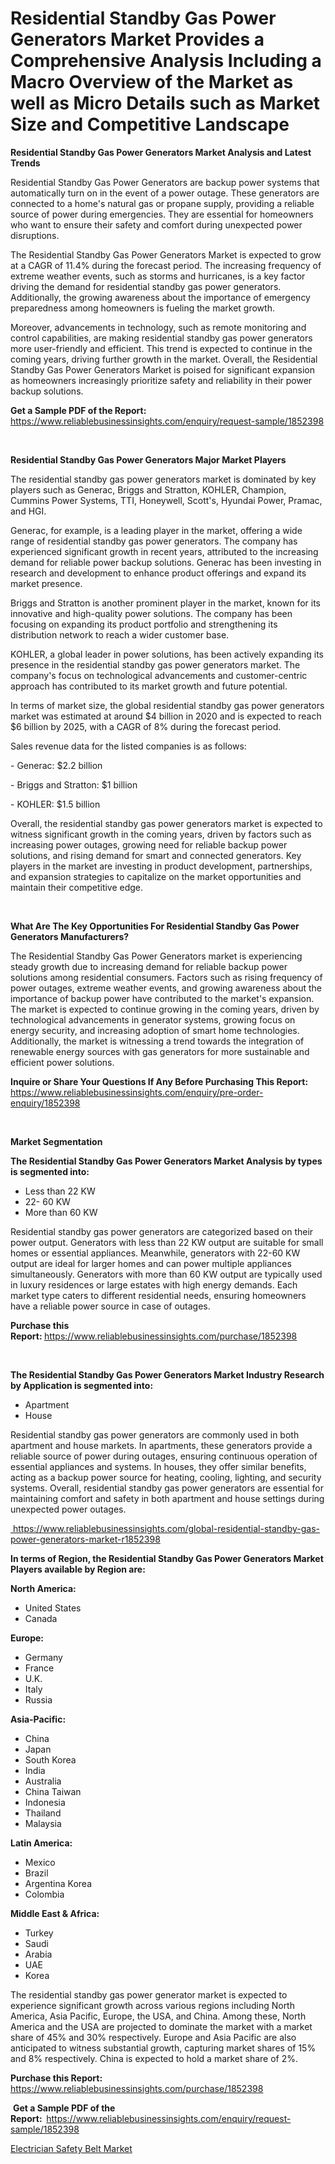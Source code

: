 <p><h1>Residential Standby Gas Power Generators Market Provides a Comprehensive Analysis Including a Macro Overview of the Market as well as Micro Details such as Market Size and Competitive Landscape</h1></p><p><strong>Residential Standby Gas Power Generators Market Analysis and Latest Trends</strong></p>
<p><p>Residential Standby Gas Power Generators are backup power systems that automatically turn on in the event of a power outage. These generators are connected to a home's natural gas or propane supply, providing a reliable source of power during emergencies. They are essential for homeowners who want to ensure their safety and comfort during unexpected power disruptions.</p><p>The Residential Standby Gas Power Generators Market is expected to grow at a CAGR of 11.4% during the forecast period. The increasing frequency of extreme weather events, such as storms and hurricanes, is a key factor driving the demand for residential standby gas power generators. Additionally, the growing awareness about the importance of emergency preparedness among homeowners is fueling the market growth.</p><p>Moreover, advancements in technology, such as remote monitoring and control capabilities, are making residential standby gas power generators more user-friendly and efficient. This trend is expected to continue in the coming years, driving further growth in the market. Overall, the Residential Standby Gas Power Generators Market is poised for significant expansion as homeowners increasingly prioritize safety and reliability in their power backup solutions.</p></p>
<p><strong>Get a Sample PDF of the Report:&nbsp;</strong> <a href="https://www.reliablebusinessinsights.com/enquiry/request-sample/1852398">https://www.reliablebusinessinsights.com/enquiry/request-sample/1852398</a></p>
<p>&nbsp;</p>
<p><strong>Residential Standby Gas Power Generators Major Market Players</strong></p>
<p><p>The residential standby gas power generators market is dominated by key players such as Generac, Briggs and Stratton, KOHLER, Champion, Cummins Power Systems, TTI, Honeywell, Scott's, Hyundai Power, Pramac, and HGI. </p><p>Generac, for example, is a leading player in the market, offering a wide range of residential standby gas power generators. The company has experienced significant growth in recent years, attributed to the increasing demand for reliable power backup solutions. Generac has been investing in research and development to enhance product offerings and expand its market presence.</p><p>Briggs and Stratton is another prominent player in the market, known for its innovative and high-quality power solutions. The company has been focusing on expanding its product portfolio and strengthening its distribution network to reach a wider customer base.</p><p>KOHLER, a global leader in power solutions, has been actively expanding its presence in the residential standby gas power generators market. The company's focus on technological advancements and customer-centric approach has contributed to its market growth and future potential.</p><p>In terms of market size, the global residential standby gas power generators market was estimated at around $4 billion in 2020 and is expected to reach $6 billion by 2025, with a CAGR of 8% during the forecast period.</p><p>Sales revenue data for the listed companies is as follows:</p><p>- Generac: $2.2 billion</p><p>- Briggs and Stratton: $1 billion</p><p>- KOHLER: $1.5 billion</p><p>Overall, the residential standby gas power generators market is expected to witness significant growth in the coming years, driven by factors such as increasing power outages, growing need for reliable backup power solutions, and rising demand for smart and connected generators. Key players in the market are investing in product development, partnerships, and expansion strategies to capitalize on the market opportunities and maintain their competitive edge.</p></p>
<p>&nbsp;</p>
<p><strong>What Are The Key Opportunities For Residential Standby Gas Power Generators Manufacturers?</strong></p>
<p><p>The Residential Standby Gas Power Generators market is experiencing steady growth due to increasing demand for reliable backup power solutions among residential consumers. Factors such as rising frequency of power outages, extreme weather events, and growing awareness about the importance of backup power have contributed to the market's expansion. The market is expected to continue growing in the coming years, driven by technological advancements in generator systems, growing focus on energy security, and increasing adoption of smart home technologies. Additionally, the market is witnessing a trend towards the integration of renewable energy sources with gas generators for more sustainable and efficient power solutions.</p></p>
<p><strong>Inquire or Share Your Questions If Any Before Purchasing This Report:</strong> <a href="https://www.reliablebusinessinsights.com/enquiry/pre-order-enquiry/1852398">https://www.reliablebusinessinsights.com/enquiry/pre-order-enquiry/1852398</a></p>
<p>&nbsp;</p>
<p><strong>Market Segmentation</strong></p>
<p><strong>The Residential Standby Gas Power Generators Market Analysis by types is segmented into:</strong></p>
<p><ul><li>Less than 22 KW</li><li>22- 60 KW</li><li>More than 60 KW</li></ul></p>
<p><p>Residential standby gas power generators are categorized based on their power output. Generators with less than 22 KW output are suitable for small homes or essential appliances. Meanwhile, generators with 22-60 KW output are ideal for larger homes and can power multiple appliances simultaneously. Generators with more than 60 KW output are typically used in luxury residences or large estates with high energy demands. Each market type caters to different residential needs, ensuring homeowners have a reliable power source in case of outages.</p></p>
<p><strong>Purchase this Report:&nbsp;</strong><a href="https://www.reliablebusinessinsights.com/purchase/1852398">https://www.reliablebusinessinsights.com/purchase/1852398</a></p>
<p>&nbsp;</p>
<p><strong>The Residential Standby Gas Power Generators Market Industry Research by Application is segmented into:</strong></p>
<p><ul><li>Apartment</li><li>House</li></ul></p>
<p><p>Residential standby gas power generators are commonly used in both apartment and house markets. In apartments, these generators provide a reliable source of power during outages, ensuring continuous operation of essential appliances and systems. In houses, they offer similar benefits, acting as a backup power source for heating, cooling, lighting, and security systems. Overall, residential standby gas power generators are essential for maintaining comfort and safety in both apartment and house settings during unexpected power outages.</p></p>
<p><a href="https://www.reliablebusinessinsights.com/global-residential-standby-gas-power-generators-market-r1852398">&nbsp;https://www.reliablebusinessinsights.com/global-residential-standby-gas-power-generators-market-r1852398</a></p>
<p><strong>In terms of Region, the Residential Standby Gas Power Generators Market Players available by Region are:</strong></p>
<p>
    <p> <strong> North America: </strong>
        <ul>
            <li>United States</li>
            <li>Canada</li>
        </ul>
        </p> 
    <p> <strong> Europe: </strong>
        <ul>
            <li>Germany</li>
            <li>France</li>
            <li>U.K.</li>
            <li>Italy</li>
            <li>Russia</li>
        </ul>
        </p> 
    <p> <strong> Asia-Pacific: </strong>
        <ul>
            <li>China</li>
            <li>Japan</li>
            <li>South Korea</li>
            <li>India</li>
            <li>Australia</li>
            <li>China Taiwan</li>
            <li>Indonesia</li>
            <li>Thailand</li>
            <li>Malaysia</li>
        </ul>
        </p> 
    <p> <strong> Latin America: </strong>
        <ul>
            <li>Mexico</li>
            <li>Brazil</li>
            <li>Argentina Korea</li>
            <li>Colombia</li>
        </ul>
        </p> 
    <p> <strong> Middle East & Africa: </strong>
        <ul>
            <li>Turkey</li>
            <li>Saudi</li>
            <li>Arabia</li>
            <li>UAE</li>
            <li>Korea</li>
        </ul>
    </p>
    </p>
<p><p>The residential standby gas power generator market is expected to experience significant growth across various regions including North America, Asia Pacific, Europe, the USA, and China. Among these, North America and the USA are projected to dominate the market with a market share of 45% and 30% respectively. Europe and Asia Pacific are also anticipated to witness substantial growth, capturing market shares of 15% and 8% respectively. China is expected to hold a market share of 2%.</p></p>
<p><strong>Purchase this Report: </strong><a href="https://www.reliablebusinessinsights.com/purchase/1852398">https://www.reliablebusinessinsights.com/purchase/1852398</a></p>
<p>&nbsp;<strong>Get a Sample PDF of the Report:&nbsp;&nbsp;</strong><a href="https://www.reliablebusinessinsights.com/enquiry/request-sample/1852398">https://www.reliablebusinessinsights.com/enquiry/request-sample/1852398</a></p>
<p><strong></strong></p>
<p><p><a href="https://medium.com/@lizarempel/electrician-safety-belt-market-size-by-type-nylon-plastic-others-by-product-979f5460de3c">Electrician Safety Belt Market</a></p></p>